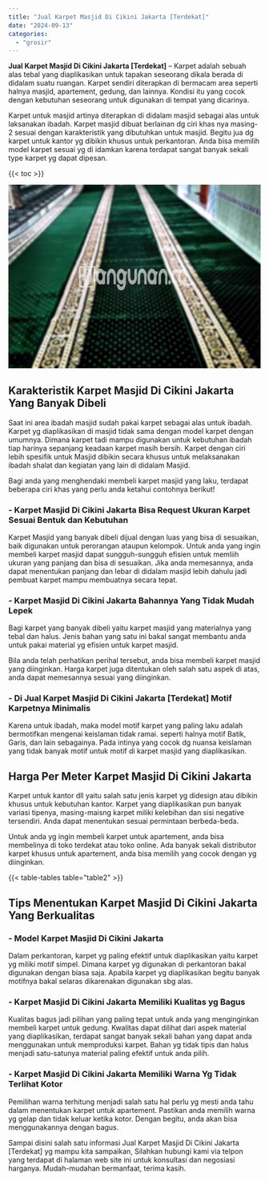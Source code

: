 ```yaml
---
title: "Jual Karpet Masjid Di Cikini Jakarta [Terdekat]"
date: "2024-09-13"
categories: 
  - "grosir"
---
```


**Jual Karpet Masjid Di Cikini Jakarta \[Terdekat\]** – Karpet adalah sebuah alas tebal yang diaplikasikan untuk tapakan seseorang dikala berada di didalam suatu ruangan. Karpet sendiri diterapkan di bermacam area seperti halnya masjid, apartement, gedung, dan lainnya. Kondisi itu yang cocok dengan kebutuhan seseorang untuk digunakan di tempat yang dicarinya.

Karpet untuk masjid artinya diterapkan di didalam masjid sebagai alas untuk laksanakan ibadah. Karpet masjid dibuat berlainan dg ciri khas nya masing-2 sesuai dengan karakteristik yang dibutuhkan untuk masjid. Begitu jua dg karpet untuk kantor yg dibikin khusus untuk perkantoran. Anda bisa memilih model karpet sesuai yg di idamkan karena terdapat sangat banyak sekali type karpet yg dapat dipesan.

{{< toc >}}

![Jual Karpet Masjid Di Cikini Jakarta [Terdekat]](/images/grosir-karpet-murah-54.png)

## Karakteristik Karpet Masjid Di Cikini Jakarta Yang Banyak Dibeli

Saat ini area ibadah masjid sudah pakai karpet sebagai alas untuk ibadah. Karpet yg diaplikasikan di masjid tidak sama dengan model karpet dengan umumnya. Dimana karpet tadi mampu digunakan untuk kebutuhan ibadah tiap harinya sepanjang keadaan karpet masih bersih. Karpet dengan ciri lebih spesifik untuk Masjid dibikin secara khusus untuk melaksanakan ibadah shalat dan kegiatan yang lain di didalam Masjid.

Bagi anda yang menghendaki membeli karpet masjid yang laku, terdapat beberapa ciri khas yang perlu anda ketahui contohnya berikut!

### \- Karpet Masjid Di Cikini Jakarta Bisa Request Ukuran Karpet Sesuai Bentuk dan Kebutuhan

Karpet Masjid yang banyak dibeli dijual dengan luas yang bisa di sesuaikan, baik digunakan untuk perorangan ataupun kelompok. Untuk anda yang ingin membeli karpet masjid dapat sungguh-sungguh efisien untuk memliih ukuran yang panjang dan bisa di sesuaikan. Jika anda memesannya, anda dapat menentukan panjang dan lebar di didalam masjid lebih dahulu jadi pembuat karpet mampu membuatnya secara tepat.

### \- Karpet Masjid Di Cikini Jakarta Bahannya Yang Tidak Mudah Lepek

Bagi karpet yang banyak dibeli yaitu karpet masjid yang materialnya yang tebal dan halus. Jenis bahan yang satu ini bakal sangat membantu anda untuk pakai material yg efisien untuk karpet masjid.

Bila anda telah perhatikan perihal tersebut, anda bisa membeli karpet masjid yang diinginkan. Harga karpet juga ditentukan oleh salah satu aspek di atas, anda dapat memesannya sesuai yang diinginkan.

### \- Di Jual Karpet Masjid Di Cikini Jakarta \[Terdekat\] Motif Karpetnya Minimalis

Karena untuk ibadah, maka model motif karpet yang paling laku adalah bermotifkan mengenai keislaman tidak ramai. seperti halnya motif Batik, Garis, dan lain sebagainya. Pada intinya yang cocok dg nuansa keislaman yang tidak banyak motif untuk motif di karpet masjid yang diaplikasikan.

## Harga Per Meter Karpet Masjid Di Cikini Jakarta

Karpet untuk kantor dll yaitu salah satu jenis karpet yg didesign atau dibikin khusus untuk kebutuhan kantor. Karpet yang diaplikasikan pun banyak variasi tipenya, masing-maisng karpet miliki kelebihan dan sisi negative tersendiri. Anda dapat menentukan sesuai permintaan berbeda-beda.

Untuk anda yg ingin membeli karpet untuk apartement, anda bisa membelinya di toko terdekat atau toko online. Ada banyak sekali distributor karpet khusus untuk apartement, anda bisa memilih yang cocok dengan yg diinginkan.

{{< table-tables table="table2" >}}

## Tips Menentukan Karpet Masjid Di Cikini Jakarta Yang Berkualitas

### \- Model Karpet Masjid Di Cikini Jakarta

Dalam perkantoran, karpet yg paling efektif untuk diaplikasikan yaitu karpet yg miliki motif simpel. Dimana karpet yg digunakan di perkantoran bakal digunakan dengan biasa saja. Apabila karpet yg diaplikasikan begitu banyak motifnya bakal selaras dikarenakan digunakan sbg alas.

### \- Karpet Masjid Di Cikini Jakarta Memiliki Kualitas yg Bagus

Kualitas bagus jadi pilihan yang paling tepat untuk anda yang menginginkan membeli karpet untuk gedung. Kwalitas dapat dilihat dari aspek material yang diaplikasikan, terdapat sangat banyak sekali bahan yang dapat anda menggunakan untuk memproduksi karpet. Bahan yg tidak tipis dan halus menjadi satu-satunya material paling efektif untuk anda pilih.

### \- Karpet Masjid Di Cikini Jakarta Memiliki Warna Yg Tidak Terlihat Kotor

Pemilihan warna terhitung menjadi salah satu hal perlu yg mesti anda tahu dalam menentukan karpet untuk apartement. Pastikan anda memilih warna yg gelap dan tidak keluar ketika kotor. Dengan begitu, anda akan bisa menggunakannya dengan bagus.

Sampai disini salah satu informasi Jual Karpet Masjid Di Cikini Jakarta \[Terdekat\] yg mampu kita sampaikan, Silahkan hubungi kami via telpon yang terdapat di halaman web site ini untuk konsultasi dan negosiasi harganya. Mudah-mudahan bermanfaat, terima kasih.
